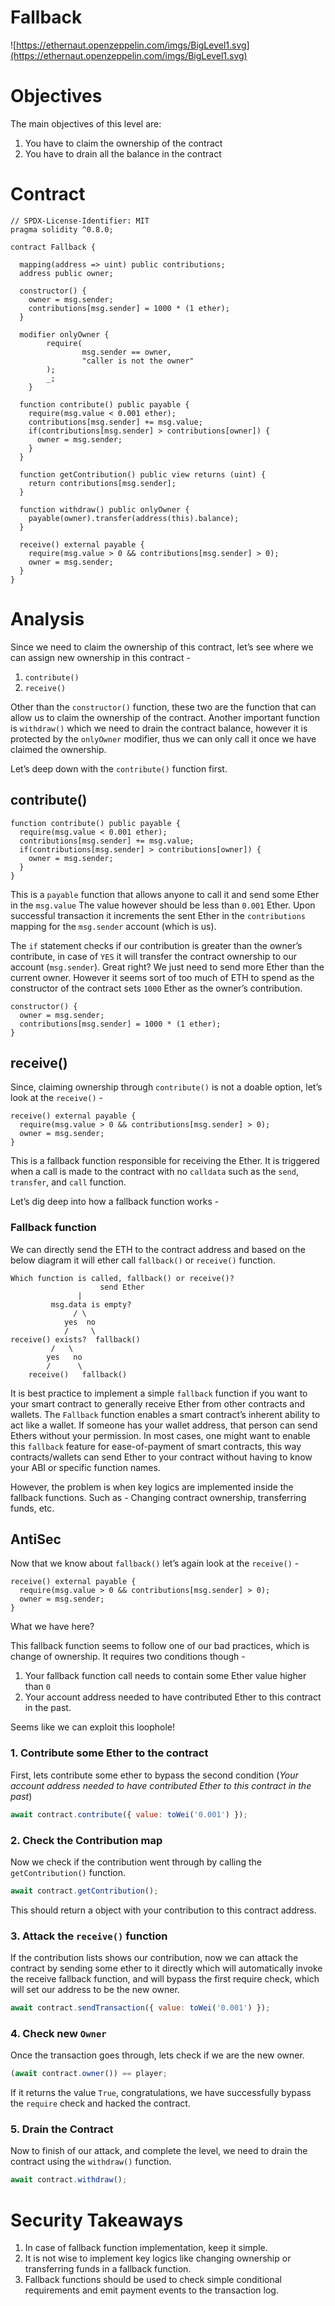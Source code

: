 # Fallback

![https://ethernaut.openzeppelin.com/imgs/BigLevel1.svg](https://ethernaut.openzeppelin.com/imgs/BigLevel1.svg)

# Objectives

The main objectives of this level are:

1. You have to claim the ownership of the contract
2. You have to drain all the balance in the contract

# Contract

```solidity
// SPDX-License-Identifier: MIT
pragma solidity ^0.8.0;

contract Fallback {

  mapping(address => uint) public contributions;
  address public owner;

  constructor() {
    owner = msg.sender;
    contributions[msg.sender] = 1000 * (1 ether);
  }

  modifier onlyOwner {
		require(
				msg.sender == owner,
				"caller is not the owner"
		);
		_;
	}

  function contribute() public payable {
    require(msg.value < 0.001 ether);
    contributions[msg.sender] += msg.value;
    if(contributions[msg.sender] > contributions[owner]) {
      owner = msg.sender;
    }
  }

  function getContribution() public view returns (uint) {
    return contributions[msg.sender];
  }

  function withdraw() public onlyOwner {
    payable(owner).transfer(address(this).balance);
  }

  receive() external payable {
    require(msg.value > 0 && contributions[msg.sender] > 0);
    owner = msg.sender;
  }
}
```

# Analysis

Since we need to claim the ownership of this contract, let’s see where we can assign new ownership in this contract -

1. `contribute()`
2. `receive()`

Other than the `constructor()` function, these two are the function that can allow us to claim the ownership of the contract. Another important function is `withdraw()` which we need to drain the contract balance, however it is protected by the `onlyOwner` modifier, thus we can only call it once we have claimed the ownership.

Let’s deep down with the `contribute()` function first.

## contribute()

```solidity
function contribute() public payable {
  require(msg.value < 0.001 ether);
  contributions[msg.sender] += msg.value;
  if(contributions[msg.sender] > contributions[owner]) {
    owner = msg.sender;
  }
}
```

This is a `payable` function that allows anyone to call it and send some Ether in the `msg.value` The value however should be less than `0.001` Ether. Upon successful transaction it increments the sent Ether in the `contributions` mapping for the `msg.sender` account (which is us).

The `if` statement checks if our contribution is greater than the owner’s contribute, in case of `YES` it will transfer the contract ownership to our account (`msg.sender`). Great right? We just need to send more Ether than the current owner. However it seems sort of too much of ETH to spend as the constructor of the contract sets `1000` Ether as the owner’s contribution.

```solidity
constructor() {
  owner = msg.sender;
  contributions[msg.sender] = 1000 * (1 ether);
}
```

## receive()

Since, claiming ownership through `contribute()` is not a doable option, let’s look at the `receive()` -

```solidity
receive() external payable {
  require(msg.value > 0 && contributions[msg.sender] > 0);
  owner = msg.sender;
}
```

This is a fallback function responsible for receiving the Ether. It is triggered when a call is made to the contract with no `calldata` such as the `send`, `transfer`, and `call` function.

Let’s dig deep into how a fallback function works -

### Fallback function

We can directly send the ETH to the contract address and based on the below diagram it will ether call `fallback()` or `receive()` function.

```solidity
Which function is called, fallback() or receive()?
					send Ether
               |
         msg.data is empty?
              / \
            yes  no
            /     \
receive() exists?  fallback()
         /   \
        yes   no
        /      \
    receive()   fallback()
```

It is best practice to implement a simple `fallback` function if you want to your smart contract to generally receive Ether from other contracts and wallets. The `Fallback` function enables a smart contract’s inherent ability to act like a wallet. If someone has your wallet address, that person can send Ethers without your permission. In most cases, one might want to enable this `fallback` feature for ease-of-payment of smart contracts, this way contracts/wallets can send Ether to your contract without having to know your ABI or specific function names.

However, the problem is when key logics are implemented inside the fallback functions. Such as - Changing contract ownership, transferring funds, etc.

## AntiSec

Now that we know about `fallback()` let’s again look at the `receive()` -

```solidity
receive() external payable {
  require(msg.value > 0 && contributions[msg.sender] > 0);
  owner = msg.sender;
}
```

What we have here?

This fallback function seems to follow one of our bad practices, which is change of ownership. It requires two conditions though -

1. Your fallback function call needs to contain some Ether value higher than `0`
2. Your account address needed to have contributed Ether to this contract in the past.

Seems like we can exploit this loophole!

### 1. Contribute some Ether to the contract

First, lets contribute some ether to bypass the second condition (_Your account address needed to have contributed Ether to this contract in the past_)

```jsx
await contract.contribute({ value: toWei('0.001') });
```

### 2. Check the Contribution map

Now we check if the contribution went through by calling the `getContribution()` function.

```jsx
await contract.getContribution();
```

This should return a object with your contribution to this contract address.

### 3. Attack the `receive()` function

If the contribution lists shows our contribution, now we can attack the contract by sending some ether to it directly which will automatically invoke the receive fallback function, and will bypass the first require check, which will set our address to be the new owner.

```jsx
await contract.sendTransaction({ value: toWei('0.001') });
```

### 4. Check new `Owner`

Once the transaction goes through, lets check if we are the new owner.

```jsx
(await contract.owner()) == player;
```

If it returns the value `True`, congratulations, we have successfully bypass the `require` check and hacked the contract.

### 5. Drain the Contract

Now to finish of our attack, and complete the level, we need to drain the contract using the `withdraw()` function.

```jsx
await contract.withdraw();
```

# Security Takeaways

1. In case of fallback function implementation, keep it simple.
2. It is not wise to implement key logics like changing ownership or transferring funds in a fallback function.
3. Fallback functions should be used to check simple conditional requirements and emit payment events to the transaction log.
